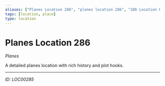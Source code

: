 ```yaml
---
aliases: ["Planes Location 286", "planes location 286", "286 Location Planes"]
tags: [location, place]
type: location
---
```


# Planes Location 286

*Planes*

A detailed planes location with rich history and plot hooks.

---
*ID: LOC00285*